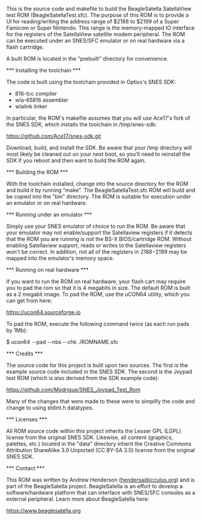 This is the source code and makefile to build the BeagleSatella SatellaView
test ROM (BeagleSatellaTest.sfc). The purpose of this ROM is to provide a UI
for reading/writing the address range of $2188 to $2199 of a Super Famicom or 
Super Nintendo. This range is the memory-mapped IO interface for the registers 
of the SatellaView satellite modem peripheral. The ROM can be executed under an
SNES/SFC emulator or on real hardware via a flash cartridge.

A built ROM is located in the "prebuilt" directory for convenience.

*** Installing the toolchain ***

The code is built using the toolchain provided in Optixx's SNES SDK: 

- 816-tcc compiler
- wla-65816 assembler
- wlalink linker

In particular, the ROM's makefile assumes that you will use Ace17's fork of the
SNES SDK, which installs the toolchain in /tmp/snes-sdk:

https://github.com/Ace17/snes-sdk.git

Download, build, and install the SDK. Be aware that your /tmp directory will
most likely be cleaned out on your next boot, so you'll need to reinstall the
SDK if you reboot and then want to build the ROM again. 

*** Building the ROM ***

With the toolchain installed, change into the source directory for the ROM and 
build it by running "make". The BeagleSatellaTest.sfc ROM will build and be 
copied into the "bin" directory. The ROM is suitable for execution under an
emulator or on real hardware.

*** Running under an emulator ***

Simply use your SNES emulator of choice to run the ROM. Be aware that your 
emulator may not enable/support the Satellaview registers if it detects that
the ROM you are running is not the BS-X BIOS/cartridge ROM. Without enabling
Satellaview support, reads or writes to the Satellaview registers won't be 
correct. In addition, not all of the registers in $2188-$2199 may be mapped
into the emulator's memory space.
 
*** Running on real hardware ***

If you want to run the ROM on real hardware, your flash cart may require you to
pad the rom so that it is 4 megabits in size. The default ROM is built as a 2 
megabit image. To pad the ROM, use the uCON64 utility, which you can get from 
here:

https://ucon64.sourceforge.io

To pad the ROM, execute the following command twice (as each run pads by 1Mb):

$ ucon64 --pad --nbs --chk ./ROMNAME.sfc

*** Credits ***

The source code for this project is built upon two sources. The first is the 
example source code included in the SNES SDK. The second is the Joypad test
ROM (which is also derived from the SDK example code):

https://github.com/Modrigue/SNES_Joypad_Test_Rom 

Many of the changes that were made to these were to simplify the code and
change to using stdint.h datatypes.

*** Licenses ***

All ROM source code within this project inherits the Lesser GPL (LGPL) license
from the original SNES SDK. Likewise, all content (graphics, palettes, etc.)
located in the "data" directory inherit the Creative Commons Attribution 
ShareAlike 3.0 Unported (CC BY-SA 3.0) license from the original SNES SDK.  
 
*** Contact ***

This ROM was written by Andrew Henderson (hendersa@icculus.org) and is part of
the BeagleSatella project. BeagleSatella is an effort to develop a 
software/hardware platform that can interface with SNES/SFC consoles as a 
external peripheral. Learn more about BeagleSatella here:

https://www.beaglesatella.org

